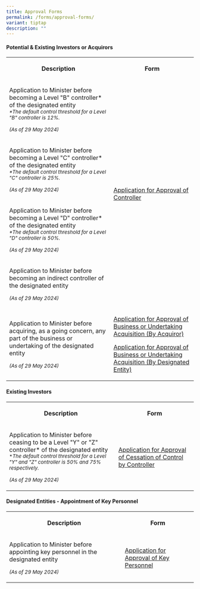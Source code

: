 ```yaml
---
title: Approval Forms
permalink: /forms/approval-forms/
variant: tiptap
description: ""
---
```

<h4><strong>Potential &amp; Existing Investors or Acquirors</strong></h4>
<table style="minWidth: 50px">
<colgroup>
<col>
<col>
</colgroup>
<tbody>
<tr>
<th rowspan="1" colspan="1">
<p>Description</p>
</th>
<th rowspan="1" colspan="1">
<p>Form</p>
</th>
</tr>
<tr>
<td rowspan="1" colspan="1">
<p>Application to Minister before becoming a Level "B" controller* of the
designated entity
<br><em><sub>*The default control threshold for a Level "B" controller is 12%.</sub></em>
</p>
<p></p>
<p><em><sub>(As of 29 May 2024)</sub></em>
</p>
</td>
<td rowspan="4" colspan="1">
<p><a href="/files/Application_for_Approval_of_Controller_29_May_2024.pdf" rel="noopener noreferrer nofollow" target="_blank">Application for Approval of Controller</a>
</p>
</td>
</tr>
<tr>
<td rowspan="1" colspan="1">
<p>Application to Minister before becoming a Level "C" controller* of the
designated entity
<br><em><sub>*The default control threshold for a Level "C" controller is 25%.</sub></em>
</p>
<p></p>
<p><em><sub>(As of 29 May 2024)</sub></em>
</p>
</td>
</tr>
<tr>
<td rowspan="1" colspan="1">
<p>Application to Minister before becoming a Level "D" controller* of the
designated entity
<br><em><sub>*The default control threshold for a Level "D" controller is 50%.</sub></em>
</p>
<p></p>
<p><em><sub>(As of 29 May 2024)</sub></em>
</p>
</td>
</tr>
<tr>
<td rowspan="1" colspan="1">
<p>Application to Minister before becoming an indirect controller of the
designated entity</p>
<p></p>
<p><em><sub>(As of 29 May 2024)</sub></em>
</p>
</td>
</tr>
<tr>
<td rowspan="1" colspan="1">
<p>Application to Minister before acquiring, as a going concern, any part
of the business or undertaking of the designated entity</p>
<p></p>
<p><em><sub>(As of 29 May 2024)</sub></em>
</p>
</td>
<td rowspan="1" colspan="1">
<p><a href="/files/Application_for_Approval_of_Business_Acquisition_by_Acquiror_29_May_2024.pdf" rel="noopener noreferrer nofollow" target="_blank">Application for Approval of Business or Undertaking Acquisition (By Acquiror)</a>
</p>
<p></p>
<p><a href="/files/Application_for_Approval_of_Business_Sale_by_Designated_Entity_29_May_2024.pdf" rel="noopener noreferrer nofollow" target="_blank">Application for Approval of Business or Undertaking Acquisition (By Designated Entity)</a>
</p>
</td>
</tr>
</tbody>
</table>
<h4><strong>Existing Investors</strong></h4>
<table style="minWidth: 50px">
<colgroup>
<col>
<col>
</colgroup>
<tbody>
<tr>
<th rowspan="1" colspan="1">
<p>Description</p>
</th>
<th rowspan="1" colspan="1">
<p>Form</p>
</th>
</tr>
<tr>
<td rowspan="1" colspan="1">
<p>Application to Minister before ceasing to be a Level "Y" or "Z" controller*
of the designated entity
<br><sub>*</sub><em><sub>The default control threshold for a Level "Y" and "Z" controller is 50% and 75% respectively.</sub></em>
</p>
<p></p>
<p><em><sub>(As of 29 May 2024)</sub></em>
</p>
</td>
<td rowspan="1" colspan="1">
<p><a href="/files/Application_for_Approval_of_Cessation_of_Control_by_Controller_29_May_2024.pdf" rel="noopener noreferrer nofollow" target="_blank">Application for Approval of Cessation of Control by Controller</a>
</p>
</td>
</tr>
</tbody>
</table>
<h4><strong>Designated Entities - Appointment of Key Personnel</strong></h4>
<table style="minWidth: 50px">
<colgroup>
<col>
<col>
</colgroup>
<tbody>
<tr>
<th rowspan="1" colspan="1">
<p>Description</p>
</th>
<th rowspan="1" colspan="1">
<p>Form</p>
</th>
</tr>
<tr>
<td rowspan="1" colspan="1">
<p>Application to Minister before appointing key personnel in the designated
entity</p>
<p></p>
<p><em><sub>(As of 29 May 2024)</sub></em>
</p>
</td>
<td rowspan="1" colspan="1">
<p><a href="/files/Application_for_Approval_of_Key_Personnel_29_May_2024.pdf" rel="noopener noreferrer nofollow" target="_blank">Application for Approval of Key Personnel</a>
</p>
</td>
</tr>
</tbody>
</table>
<p></p>